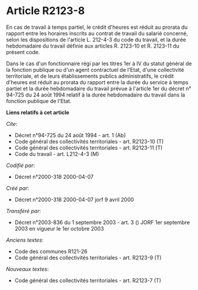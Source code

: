 # Article R2123-8

En cas de travail à temps partiel, le crédit d'heures est réduit au prorata du rapport entre les horaires inscrits au contrat
de travail du salarié concerné, selon les dispositions de l'article L. 212-4-3 du code du travail, et la durée hebdomadaire
du travail définie aux articles R. 2123-10 et R. 2123-11 du présent code.

Dans le cas d'un fonctionnaire régi par les titres 1er à IV du statut général de la fonction publique ou d'un agent
contractuel de l'Etat, d'une collectivité territoriale, et de leurs établissements publics administratifs, le crédit d'heures
est réduit au prorata du rapport entre la durée du service à temps partiel et la durée hebdomadaire du travail prévue à
l'article 1er du décret n° 94-725 du 24 août 1994 relatif à la durée hebdomadaire du travail dans la fonction publique de
l'Etat.

**Liens relatifs à cet article**

_Cite_:

  - Décret n°94-725 du 24 août 1994 - art. 1 (Ab)
  - Code général des collectivités territoriales - art. R2123-10 (T)
  - Code général des collectivités territoriales - art. R2123-11 (T)
  - Code du travail - art. L212-4-3 (M)

_Codifié par_:

  - Décret n°2000-318 2000-04-07

_Créé par_:

  - Décret n°2000-318 2000-04-07 jorf 9 avril 2000

_Transféré par_:

  - Décret n°2003-836 du 1 septembre 2003 - art. 3 () JORF 1er septembre 2003 en vigueur le 1er octobre 2003

_Anciens textes_:

  - Code des communes R121-26
  - Code général des collectivités territoriales - art. R2123-9 (T)

_Nouveaux textes_:

  - Code général des collectivités territoriales - art. R2123-7 (T)

